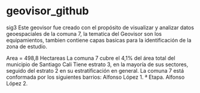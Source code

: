 # geovisor_github
 sig3
Este geovisor fue creado con el propósito de visualizar y analizar datos geoespaciales de la comuna 7, la tematica del Geovisor son los equipamientos, tambien contiene capas basicas para la identificación de la zona de estudio.

Area = 498,8 Hectareas
La comuna 7 cubre el 4,1% del área total del municipio de Santiago Cali
Tiene estrato 3, en la mayoría de sus sectores, seguido del estrato 2 en su estratificación en general.
La comuna 7 está conformada por los siguientes barrios: Alfonso López 1. ª Etapa. Alfonso López 2.

